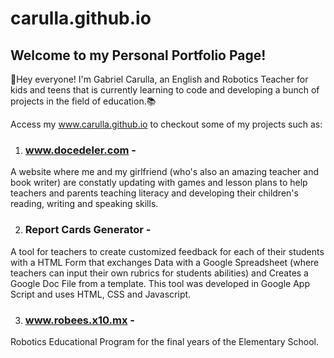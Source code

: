 # carulla.github.io
## Welcome to my Personal Portfolio Page! 

👾Hey everyone! I'm Gabriel Carulla, an English and Robotics Teacher for kids and teens that is currently learning to code and developing a bunch of projects in the field of education.📚

Access my www.carulla.github.io to checkout some of my projects such as:

1. ### www.docedeler.com -
A website where me and my girlfriend (who's also an amazing teacher and book writer) are constatly updating with games and lesson plans to help teachers and parents teaching literacy and developing their children's reading, writing and speaking skills. 

2. ### Report Cards Generator  -
A tool for teachers to create customized feedback for each of their students with a HTML Form that exchanges Data with a Google Spreadsheet (where teachers can input their own rubrics for students abilities) and Creates a Google Doc File from a template. This tool was developed in Google App Script and uses HTML, CSS and Javascript.

3. ### www.robees.x10.mx -
Robotics Educational Program for the final years of the Elementary School.
